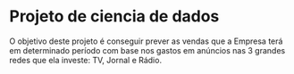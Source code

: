 # Projeto de ciencia de dados
 O objetivo deste projeto é conseguir prever as vendas que a Empresa terá em determinado período com base nos gastos em anúncios nas 3 grandes redes que ela investe: TV, Jornal e Rádio.
